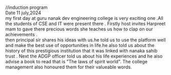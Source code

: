 //induction program                                                                                                                                                                                                     
  Date 11 july,2024                                                                                                                                                                                                     
                                                                                                                                                                                                                      my first day at guru nanak dev engineering college is very exciting one .All the students of CSE and IT  were present there . Firstly host invites Harpreet mam to gave there precious words she teaches us how to clap on our achievements .                                                                                             
                                                                                                                                                                                                                         then principal sir shares his ideas  with us.he told us to use the platform well and make the best use  of opportunities in life.he also told us about the history of this prestigious institution that it was linked with nanaka sahib trust .                                                                                                                                                                                           Next the ADGP officer told us about  his life experiences and he also    advise a book to read that is "The laws of spirit world".                                                                                   The college management also honoured them for their valueable words.
